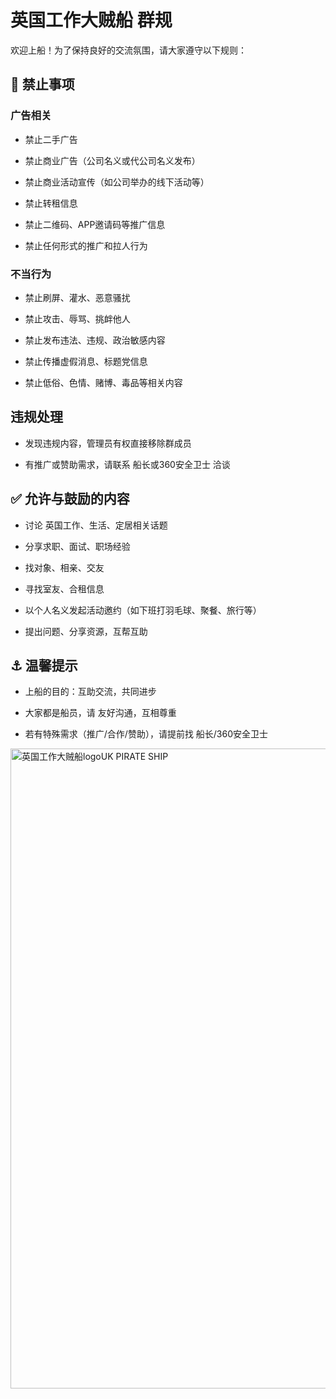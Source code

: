 # 英国工作大贼船 群规

欢迎上船！为了保持良好的交流氛围，请大家遵守以下规则：

## 🚫 禁止事项

### 广告相关

- 禁止二手广告

- 禁止商业广告（公司名义或代公司名义发布）

- 禁止商业活动宣传（如公司举办的线下活动等）

- 禁止转租信息

- 禁止二维码、APP邀请码等推广信息

- 禁止任何形式的推广和拉人行为

### 不当行为

- 禁止刷屏、灌水、恶意骚扰

- 禁止攻击、辱骂、挑衅他人

- 禁止发布违法、违规、政治敏感内容

- 禁止传播虚假消息、标题党信息

- 禁止低俗、色情、赌博、毒品等相关内容

## 违规处理

- 发现违规内容，管理员有权直接移除群成员

- 有推广或赞助需求，请联系 船长或360安全卫士 洽谈

## ✅ 允许与鼓励的内容

- 讨论 英国工作、生活、定居相关话题

- 分享求职、面试、职场经验

- 找对象、相亲、交友

- 寻找室友、合租信息

- 以个人名义发起活动邀约（如下班打羽毛球、聚餐、旅行等）

- 提出问题、分享资源，互帮互助

## ⚓ 温馨提示

- 上船的目的：互助交流，共同进步

- 大家都是船员，请 友好沟通，互相尊重

- 若有特殊需求（推广/合作/赞助），请提前找 船长/360安全卫士


<img width="1024" height="1024" alt="英国工作大贼船logoUK PIRATE SHIP" src="https://github.com/user-attachments/assets/79264ae1-6737-46da-a0b7-5674618af0cf" />
